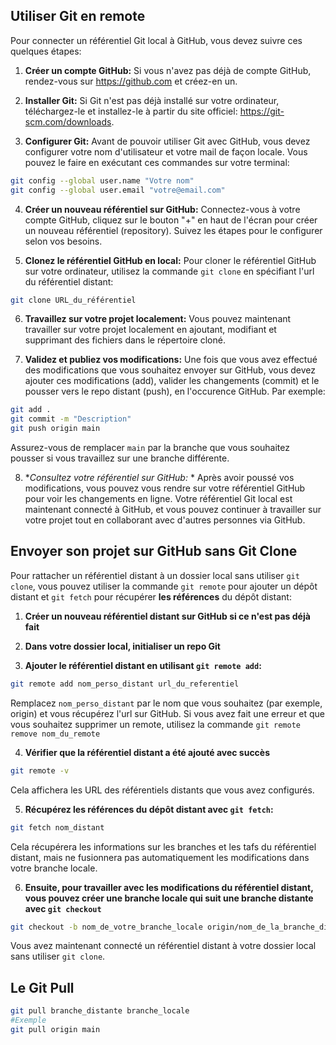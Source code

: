 ## Utiliser Git en remote

Pour connecter un référentiel Git local  à GitHub, vous devez suivre ces quelques étapes:

1. **Créer un compte GitHub:** Si vous n'avez pas déjà de compte GitHub, rendez-vous sur https://github.com et créez-en un.

2. **Installer Git:** Si Git n'est pas déjà installé sur votre ordinateur, téléchargez-le et installez-le à partir du site officiel: https://git-scm.com/downloads.

3. **Configurer Git:** Avant de pouvoir utiliser Git avec GitHub, vous devez configurer votre nom d'utilisateur et votre mail de façon locale. Vous pouvez le faire en exécutant ces commandes sur votre terminal:

```bash
git config --global user.name "Votre nom"
git config --global user.email "votre@email.com"
```

4. **Créer un nouveau référentiel sur GitHub:** Connectez-vous à votre compte GitHub, cliquez sur le bouton "+" en haut de l'écran pour créer un nouveau référentiel (repository). Suivez les étapes pour le configurer selon vos besoins.

5. **Clonez le référentiel GitHub en local:** Pour cloner le référentiel GitHub sur votre ordinateur, utilisez la commande `git clone` en spécifiant l'url du référentiel distant:

```bash
git clone URL_du_référentiel
```

6. **Travaillez sur votre projet localement:** Vous pouvez maintenant travailler sur votre projet localement en ajoutant, modifiant et supprimant des fichiers dans le répertoire cloné.

7. **Validez et publiez vos modifications:** Une fois que vous avez effectué des modifications que vous souhaitez envoyer sur GitHub, vous devez ajouter ces modifications (add), valider les changements (commit) et le pousser vers le repo distant (push), en l'occurence GitHub. Par exemple:
```bash
git add .
git commit -m "Description"
git push origin main
``` 

Assurez-vous de remplacer `main` par la branche que vous souhaitez pousser si vous travaillez sur une branche différente.

8. **Consultez votre référentiel sur GitHub:* * Après avoir poussé vos modifications, vous pouvez vous rendre sur votre référentiel GitHub pour voir les changements en ligne.
Votre référentiel Git local est maintenant connecté à GitHub, et vous pouvez continuer à travailler sur votre projet tout en collaborant avec d'autres personnes via GitHub.

## Envoyer son projet sur GitHub sans Git Clone
Pour rattacher un référentiel distant à un dossier local sans utiliser `git clone`, vous pouvez utiliser la commande `git remote` pour ajouter un dépôt distant et `git fetch` pour récupérer **les références** du dépôt distant:

1. **Créer un nouveau référentiel distant sur GitHub si ce n'est pas déjà fait**

2. **Dans votre dossier local, initialiser un repo Git**

3. **Ajouter le référentiel distant en utilisant `git remote add`:**

```bash
git remote add nom_perso_distant url_du_referentiel
```

Remplacez `nom_perso_distant` par le nom que vous souhaitez (par exemple, origin) et vous récupérez l'url sur GitHub.
Si vous avez fait une erreur et que vous souhaitez supprimer un remote, utilisez la commande `git remote remove nom_du_remote`

4. **Vérifier que la référentiel distant a été ajouté avec succès**

```bash
git remote -v
```

Cela affichera les URL des référentiels distants que vous avez configurés.

5. **Récupérez les références du dépôt distant avec `git fetch`:**
```bash
git fetch nom_distant
```

Cela récupérera les informations sur les branches et les tafs du référentiel distant, mais ne fusionnera pas automatiquement les modifications dans votre branche locale.

6. **Ensuite, pour travailler avec les modifications du référentiel distant, vous pouvez créer une branche locale qui suit une branche distante avec `git checkout`**

```bash
git checkout -b nom_de_votre_branche_locale origin/nom_de_la_branche_distante
```

Vous avez maintenant connecté un référentiel distant à votre dossier local sans utiliser `git clone`.

## Le Git Pull
```bash
git pull branche_distante branche_locale
#Exemple
git pull origin main
```